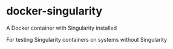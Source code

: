 # docker-singularity

A Docker container with Singularity installed

For testing Singularity containers on systems without Singularity 
